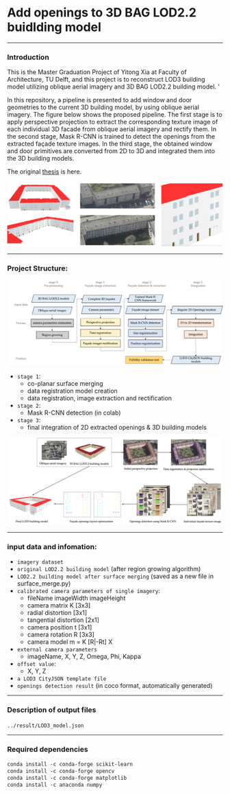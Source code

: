 # Add openings to 3D BAG LOD2.2 buidlding model
___
### Introduction
This is the Master Graduation Project of Yitong Xia at Faculty of Architecture, TU Delft, and this project is to reconstruct LOD3 building model utilizing oblique aerial imagery and 3D BAG LOD2.2 building model. '

In this repository, a pipeline is presented to add window and door geometries to the current 3D building model, by using oblique aerial imagery. The figure below shows the proposed pipeline. The first stage is to apply perspective projection to extract the corresponding texture image of each individual 3D facade from oblique aerial imagery and rectify them.
In the second stage, Mask R-CNN is trained to detect the openings from the extracted façade texture images. In the third stage, the obtained window and door primitives are converted from 2D to 3D and integrated them into the 3D building models.


The original [thesis](https://repository.tudelft.nl/islandora/object/uuid%3Aeaff38b9-65f4-4c1c-8cec-aebd8fc4b18f?collection=education) is here.

![](./figures/result.png)
___
### Project Structure:
![](./figures/workflow.png)
- `stage 1`:
  - co-planar surface merging
  - data registration model creation
  - data registration, image extraction and rectification
- `stage 2`:
  - Mask R-CNN detection (in colab)
- `stage 3`:
  - final integration of 2D extracted openings & 3D building models

![](./figures/workflow2.png)
___
### input data and infomation:
- `imagery dataset`
- `original LOD2.2 building model` (after region growing algorithm)
- `LOD2.2 building model after surface merging` (saved as a new file in surface_merge.py)
- `calibrated camera parameters of single imagery`:
  - fileName imageWidth imageHeight 
  - camera matrix K [3x3]
  - radial distortion [3x1]
  - tangential distortion [2x1]
  - camera position t [3x1]
  - camera rotation R [3x3]
  - camera model m = K [R|-Rt] X
- `external camera parameters`
  - imageName, X, Y, Z, Omega, Phi, Kappa
- `offset value`:
  - X, Y, Z
- `a LOD3 CityJSON template file`
- `openings detection result` (in coco format, automatically generated)

___
### Description of output files
`../result/LOD3_model.json`

___
### Required dependencies
```angular2html
conda install -c conda-forge scikit-learn
conda install -c conda-forge opencv
conda install -c conda-forge matplotlib
conda install -c anaconda numpy
```
